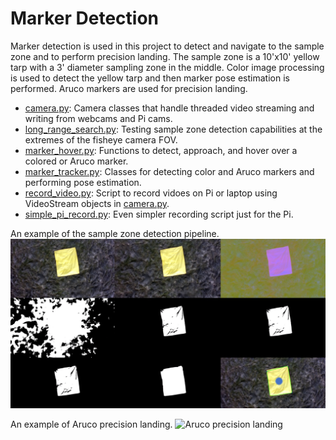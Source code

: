 # Marker Detection

Marker detection is used in this project to detect and navigate to the sample zone and to perform precision landing. 
The sample zone is a 10'x10' yellow tarp with a 3' diameter sampling zone in the middle. Color image processing is 
used to detect the yellow tarp and then marker pose estimation is performed. Aruco markers are used for precision landing.

- [camera.py](camera.py): Camera classes that handle threaded video streaming and writing from webcams and Pi cams.
- [long_range_search.py](long_range_search.py): Testing sample zone detection capabilities at the extremes of the fisheye camera FOV.
- [marker_hover.py](marker_hover.py): Functions to detect, approach, and hover over a colored or Aruco marker. 
- [marker_tracker.py](marker_tracker.py): Classes for detecting color and Aruco markers and performing pose estimation.
- [record_video.py](record_video.py): Script to record vidoes on Pi or laptop using VideoStream objects in [camera.py](camera.py).
- [simple_pi_record.py](simple_pi_record.py): Even simpler recording script just for the Pi.

An example of the sample zone detection pipeline.
![Sample zone detection pipeline](../images/sample_zone_detection.png)

An example of Aruco precision landing.
![Aruco precision landing](../images/aruco_precision_landing.gif)
